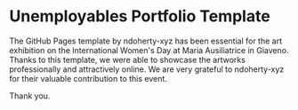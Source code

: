 # Unemployables Portfolio Template
The GitHub Pages template by ndoherty-xyz has been essential for the art exhibition on the International Women's Day at Maria Ausiliatrice in Giaveno. Thanks to this template, we were able to showcase the artworks professionally and attractively online. We are very grateful to ndoherty-xyz for their valuable contribution to this event.

Thank you.
